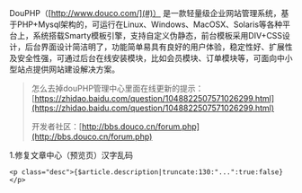 DouPHP（[http://www.douco.com/](#)） 是一款轻量级企业网站管理系统，基于PHP+Mysql架构的，可运行在Linux、Windows、MacOSX、Solaris等各种平台上，系统搭载Smarty模板引擎，支持自定义伪静态，前台模板采用DIV+CSS设计，后台界面设计简洁明了，功能简单易具有良好的用户体验，稳定性好、扩展性及安全性强，可通过后台在线安装模块，比如会员模块、订单模块等，可面向中小型站点提供网站建设解决方案。

> 怎么去掉douPHP管理中心里面在线更新的提示：[https://zhidao.baidu.com/question/1048822507571026299.html](https://zhidao.baidu.com/question/1048822507571026299.html)
>
> 开发者社区：[http://bbs.douco.cn/forum.php](http://bbs.douco.cn/forum.php)



1.修复文章中心（预览页）汉字乱码

```
<p class="desc">{$article.description|truncate:130:"...":true:false}</p>
```



